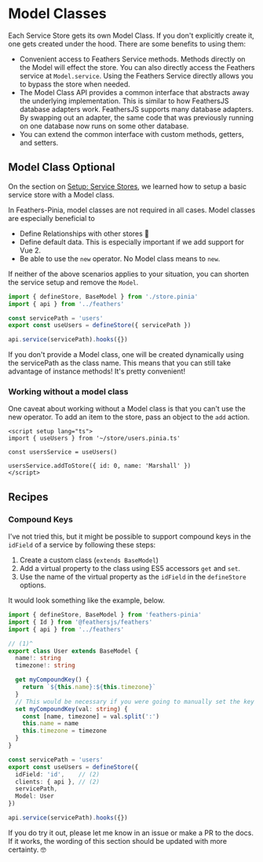 # Model Classes

Each Service Store gets its own Model Class.  If you don't explicitly create it, one gets created under the hood.  There are some benefits to using them:

- Convenient access to Feathers Service methods.  Methods directly on the Model will effect the store.  You can also directly access the Feathers service at `Model.service`.  Using the Feathers Service directly allows you to bypass the store when needed.
- The Model Class API provides a common interface that abstracts away the underlying implementation.  This is similar to how FeathersJS database adapters work.  FeathersJS supports many database adapters.  By swapping out an adapter, the same code that was previously running on one database now runs on some other database.
- You can extend the common interface with custom methods, getters, and setters.

## Model Class Optional

On the section on [Setup: Service Stores](./setup#service-stores), we learned how to setup a basic service store with a Model class.

In Feathers-Pinia, model classes are not required in all cases.  Model classes are especially beneficial to

- Define Relationships with other stores 🥰
- Define default data.  This is especially important if we add support for Vue 2.
- Be able to use the `new` operator.  No Model class means to `new`.

If neither of the above scenarios applies to your situation, you can shorten the service setup and remove the `Model`.

```ts
import { defineStore, BaseModel } from './store.pinia'
import { api } from '../feathers'

const servicePath = 'users'
export const useUsers = defineStore({ servicePath })

api.service(servicePath).hooks({})
```

If you don't provide a Model class, one will be created dynamically using the servicePath as the class name.  This means that you can still take advantage of instance methods!  It's pretty convenient!


### Working without a model class

One caveat about working without a Model class is that you can't use the new operator.  To add an item to the store, pass an object to the `add` action.

```vue
<script setup lang="ts">
import { useUsers } from '~/store/users.pinia.ts'

const usersService = useUsers()

usersService.addToStore({ id: 0, name: 'Marshall' })
</script>
```

## Recipes

### Compound Keys

I've not tried this, but it might be possible to support compound keys in the `idField` of a service by following these steps:

1. Create a custom class (`extends BaseModel`)
2. Add a virtual property to the class using ES5 accessors `get` and `set`.
3. Use the name of the virtual property as the `idField` in the `defineStore` options.

It would look something like the example, below.

```ts
import { defineStore, BaseModel } from 'feathers-pinia'
import { Id } from '@feathersjs/feathers'
import { api } from '../feathers'

// (1)^
export class User extends BaseModel {
  name!: string
  timezone!: string

  get myCompoundKey() {
    return `${this.name}:${this.timezone}`
  }
  // This would be necessary if you were going to manually set the key on the frontend.
  set myCompoundKey(val: string) {
    const [name, timezone] = val.split(':')
    this.name = name
    this.timezone = timezone
  }
}

const servicePath = 'users'
export const useUsers = defineStore({
  idField: 'id',    // (2)
  clients: { api }, // (2)
  servicePath,
  Model: User
})

api.service(servicePath).hooks({})
```

If you do try it out, please let me know in an issue or make a PR to the docs. If it works, the wording of this section should be updated with more certainty. 🤓